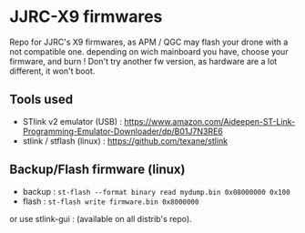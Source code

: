 # JJRC-X9 firmwares

Repo for JJRC's X9 firmwares, as APM / QGC may flash your drone with a not compatible one.
depending on wich mainboard you have, choose your firmware, and burn !
Don't try another fw version, as hardware are a lot different, it won't boot.

## Tools used ##

 * STlink v2 emulator (USB) : https://www.amazon.com/Aideepen-ST-Link-Programming-Emulator-Downloader/dp/B01J7N3RE6
 * stlink / stflash (linux) : https://github.com/texane/stlink

## Backup/Flash firmware (linux) ##

 * backup : `st-flash --format binary read mydump.bin 0x08000000 0x100`
 * flash : `st-flash write firmware.bin 0x8000000`

or use stlink-gui : (available on all distrib's repo).
